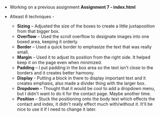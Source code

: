 * Working on a previous assignment 
**Assignment 7 - index.html**

* Atleast 6 techniques - 
    * **Sizing** – Adjusted the size of the boxes to create a little juxtaposition from that bigger box.
    * **Overflow** – Used the scroll overflow to designate images into one boxed area, keeping it orderly.
    * **Border** – Used a quick border to emphasize the text that was really small.
    * **Margin** – Used it to adjust its position from the right side. It helped keep it on the page even when minimized.
    * **Padding** – I put padding in the box area so the text isn't close to the borders and it creates better harmony.
    * **Display** - Putting a block in there to display important text and it creates emphasis, also made a divider thing with the larger box.
    * **Dropdown** – Thought that it would be cool to add a dropdown menu, but I didn't want to do it for the contact page. Maybe another time.
    * **Position** – Stuck the positioning onto the body text which effects the contact and index, it didn't really effect much with/without it. It'll be nice to use it if I need to change it later.